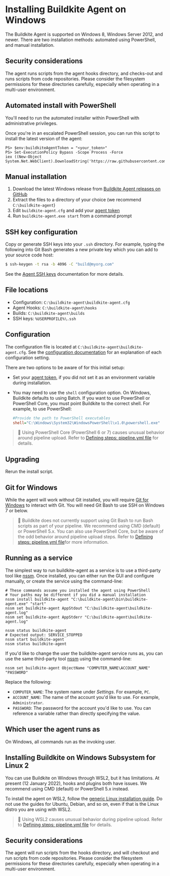 # Installing Buildkite Agent on Windows

The Buildkite Agent is supported on Windows 8, Windows Server 2012, and newer. There are two installation methods: automated using PowerShell, and manual installation.


## Security considerations

The agent runs scripts from the agent hooks directory, and checks-out and runs scripts from code repositories. Please consider the filesystem permissions for these directories carefully, especially when operating in a multi-user environment.

## Automated install with PowerShell

You'll need to run the automated installer within PowerShell with administrative privileges.

Once you're in an escalated PowerShell session, you can run this script to install the latest version of the agent:

```shell
PS> $env:buildkiteAgentToken = "<your_token>"
PS> Set-ExecutionPolicy Bypass -Scope Process -Force
iex ((New-Object System.Net.WebClient).DownloadString('https://raw.githubusercontent.com/buildkite/agent/main/install.ps1'))
```

## Manual installation

1. Download the latest Windows release from <a href="https://github.com/buildkite/agent/releases">Buildkite Agent releases on GitHub</a>
2. Extract the files to a directory of your choice (we recommend `C:\buildkite-agent`)
3. Edit `buildkite-agent.cfg` and add your [agent token](/docs/agent/v3/tokens)
4. Run `buildkite-agent.exe start` from a command prompt

## SSH key configuration

Copy or generate SSH keys into your `.ssh` directory. For example, typing the following into Git Bash generates a new private key which you can add to your source code host:

```bash
$ ssh-keygen -t rsa -b 4096 -C "build@myorg.com"
```

See the [Agent SSH keys](/docs/agent/v3/ssh-keys) documentation for more details.

## File locations

* Configuration: `C:\buildkite-agent\buildkite-agent.cfg`
* Agent Hooks: `C:\buildkite-agent\hooks`
* Builds: `C:\buildkite-agent\builds`
* SSH keys: `%USERPROFILE%\.ssh`

## Configuration

The configuration file is located at `C:\buildkite-agent\buildkite-agent.cfg`. See the [configuration documentation](/docs/agent/v3/configuration) for an explanation of each configuration setting.

There are two options to be aware of for this initial setup:

* Set your [agent token](/docs/agent/v3/tokens), if you did not set it as an environment variable during installation.
* You may need to use the `shell` configuration option. On Windows, Buildkite defaults to using Batch. If you want to use PowerShell or PowerShell Core, you must point Buildkite to the correct shell. For example, to use PowerShell:

    ```cfg
    #Provide the path to PowerShell executables
    shell="C:\Windows\System32\WindowsPowerShell\v1.0\powershell.exe"
    ```

>📘
> Using PowerShell Core (PowerShell 6 or 7) causes unusual behavior around pipeline upload. Refer to <a href="https://buildkite.com/docs/pipelines/defining-steps#step-defaults-pipeline-dot-yml-file">Defining steps: pipeline.yml file</a> for details.

## Upgrading

Rerun the install script.

## Git for Windows

While the agent will work without Git installed, you will require [Git for Windows](https://gitforwindows.org/) to interact with Git. You will need Git Bash to use SSH on Windows 7 or below.

>📘
> Buildkite does not currently support using Git Bash to run Bash scripts as part of your pipeline. We recommend using CMD (default) or PowerShell 5.x. You can also use PowerShell Core, but be aware of the odd behavior around pipeline upload steps. Refer to <a href="https://buildkite.com/docs/pipelines/defining-steps#step-defaults-pipeline-dot-yml-file">Defining steps: pipeline.yml file</a>for more information.

## Running as a service

The simplest way to run buildkite-agent as a service is to use a third-party tool like [nssm](https://nssm.cc/). Once installed, you can either run the GUI and configure manually, or create the service using the command-line:

```
# These commands assume you installed the agent using PowerShell 
# Your paths may be different if you did a manual installation
nssm install buildkite-agent "C:\buildkite-agent\bin\buildkite-agent.exe" "start"
nssm set buildkite-agent AppStdout "C:\buildkite-agent\buildkite-agent.log"
nssm set buildkite-agent AppStderr "C:\buildkite-agent\buildkite-agent.log"

nssm status buildkite-agent
# Expected output: SERVICE_STOPPED
nssm start buildkite-agent
nssm status buildkite-agent
```

If you'd like to change the user the buildkite-agent service runs as, you can use the same third-party tool [nssm](https://nssm.cc/) using the command-line:

```
nssm set buildkite-agent ObjectName "COMPUTER_NAME\ACCOUNT_NAME" "PASSWORD"
```

Replace the following:

* `COMPUTER_NAME`: The system name under _Settings_. For example, `PC`.
* `ACCOUNT_NAME`: The name of the account you'd like to use. For example, `Administrator`.
* `PASSWORD`: The password for the account you'd like to use. You can reference a variable rather than directly specifying the value.

## Which user the agent runs as

On Windows, all commands run as the invoking user.

## Installing Buildkite on Windows Subsystem for Linux 2

<!-- date -->

You can use Buildkite on Windows through WSL2, but it has limitations. At present (12 January 2022), hooks and plugins both have issues. We recommend using CMD (default) or PowerShell 5.x instead.

To install the agent on WSL2, follow the [generic Linux installation guide](/docs/agent/v3/linux). Do not use the guides for Ubuntu, Debian, and so on, even if that is the Linux distro you are using with WSL2.

>📘
> Using WSL2 causes unusual behavior during pipeline upload. Refer to <a href="https://buildkite.com/docs/pipelines/defining-steps#step-defaults-pipeline-dot-yml-file">Defining steps: pipeline.yml file</a> for details.

## Security considerations

The agent will run scripts from the hooks directory, and will checkout and run scripts from code repositories. Please consider the filesystem permissions for these directories carefully, especially when operating in a multi-user environment.
